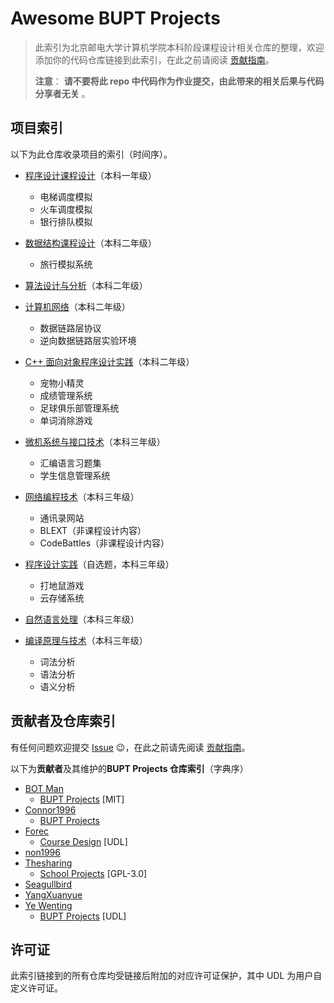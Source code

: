 ﻿# Awesome BUPT Projects

> 此索引为北京邮电大学计算机学院本科阶段课程设计相关仓库的整理，欢迎添加你的代码仓库链接到此索引，在此之前请阅读 [贡献指南](CONTRIBUTING.md)。
>
> **注意**： **请不要将此 repo 中代码作为作业提交，由此带来的相关后果与代码分享者无关** 。

## 项目索引
以下为此仓库收录项目的索引（时间序）。

* [程序设计课程设计](contents/01-program_designing.md)（本科一年级）
  * 电梯调度模拟
  * 火车调度模拟
  * 银行排队模拟

* [数据结构课程设计](contents/02-data_structure.md)（本科二年级）
  * 旅行模拟系统

* [算法设计与分析](contents/03-algorithms.md)（本科二年级）

* [计算机网络](contents/04-computer_network.md)（本科二年级）
  * 数据链路层协议
  * 逆向数据链路层实验环境

* [C++ 面向对象程序设计实践](contents/05-c++_oop.md)（本科二年级）
  * 宠物小精灵
  * 成绩管理系统
  * 足球俱乐部管理系统
  * 单词消除游戏

* [微机系统与接口技术](contents/06-interface.md)（本科三年级）
  * 汇编语言习题集
  * 学生信息管理系统

* [网络编程技术](contents/07-network_programming.md)（本科三年级）
  * 通讯录网站
  * BLEXT（非课程设计内容）
  * CodeBattles（非课程设计内容）

* [程序设计实践](contents/08-program_practice.md)（自选题，本科三年级）
  * 打地鼠游戏
  * 云存储系统

* [自然语言处理](contents/09-NLP.md)（本科三年级）

* [编译原理与技术](contents/10-principle_of_compiler.md)（本科三年级）
  * 词法分析
  * 语法分析
  * 语义分析

## 贡献者及仓库索引
有任何问题欢迎提交 [Issue](https://github.com/Awesome-BUPT/Awesome-BUPT-Projects/issues) 😉，在此之前请先阅读 [贡献指南](CONTRIBUTING.md)。

以下为**贡献者**及其维护的**BUPT Projects 仓库索引**（字典序）

* [BOT Man](https://github.com/BOT-Man-JL)
  * [BUPT Projects](https://github.com/BOT-Man-JL/BUPT-Projects) [MIT]
* [Connor1996](https://github.com/Connor1996)
  * [BUPT Projects](https://github.com/Connor1996/BUPT-Projects)
* [Forec](https://github.com/Forec)
  * [Course Design](https://github.com/Forec/course-design) [UDL]
* [non1996](https://github.com/non1996)
* [Thesharing](https://github.com/Thesharing)
  * [School Projects](https://github.com/Thesharing/school-projects) [GPL-3.0]
* [Seagullbird](https://github.com/seagullbird)
* [YangXuanyue](https://github.com/YangXuanyue)
* [Ye Wenting](https://github.com/YeWenting)
  * [BUPT Projects](https://github.com/YeWenting/BUPT-Projects) [UDL]

## 许可证
此索引链接到的所有仓库均受链接后附加的对应许可证保护，其中 UDL 为用户自定义许可证。
